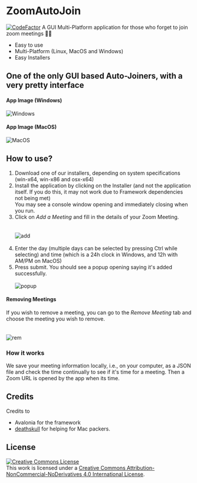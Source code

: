 # ZoomAutoJoin
[![CodeFactor](https://www.codefactor.io/repository/github/djthegr8/zoomautojoin/badge)](https://www.codefactor.io/repository/github/djthegr8/zoomautojoin)
A GUI Multi-Platform application for those who forget to join zoom meetings 🤦‍♂️
- Easy to use
- Multi-Platform (Linux, MacOS and Windows)
- Easy Installers
## One of the only GUI based Auto-Joiners, with a very pretty interface
#### App Image (Windows)
![Windows](https://media.discordapp.net/attachments/758922634749542420/799545769798402048/unknown.png?width=1135&height=586)
#### App Image (MacOS)
![MacOS](https://media.discordapp.net/attachments/737570380033687613/799523465199484999/Screen_Shot_2021-01-15_at_11.50.45_AM.png?width=1135&height=586)
## How to use?
1. Download one of our installers, depending on system specifications (win-x64, win-x86 and osx-x64) 
2. Install the application by clicking on the Installer (and not the application itself. If you do this, it may not work due to Framework dependencies not being met)<br />You may see a console window opening and immediately closing when you run.<br />
3. Click on *Add a Meeting* and fill in the details of your Zoom Meeting. <br /><br />               
![add](https://media.discordapp.net/attachments/758922634749542420/799554109451272212/unknown.png?width=322&height=269)<br /><br />
4. Enter the day (multiple days can be selected by pressing Ctrl while selecting) and time (which is a 24h clock in Windows, and 12h with AM/PM on MacOS)
5. Press submit. You should see a popup opening saying it's added successfully.                            <br /><br />
![popup](https://media.discordapp.net/attachments/758922634749542420/799553648681549865/unknown.png?width=350&height=100)<br />
#### Removing Meetings
If you wish to remove a meeting, you can go to the *Remove Meeting* tab and choose the meeting you wish to remove.          <br /><br />           
![rem](https://media.discordapp.net/attachments/758922634749542420/799554767067676702/unknown.png?width=550&height=150)
### How it works
We save your meeting information locally, i.e., on your computer, as a JSON file and check the time continually to see if it's time for a meeting. Then a Zoom URL is opened by the app when its time.
## Credits
Credits to 
- Avalonia for the framework
- [deathskull](https://github.com/deathskull728) for helping for Mac packers.
           
## License
<a rel="license" href="http://creativecommons.org/licenses/by-nc-nd/4.0/"><img alt="Creative Commons License" style="border-width:0" src="https://i.creativecommons.org/l/by-nc-nd/4.0/88x31.png" /></a><br />This work is licensed under a <a rel="license" href="http://creativecommons.org/licenses/by-nc-nd/4.0/">Creative Commons Attribution-NonCommercial-NoDerivatives 4.0 International License</a>.
